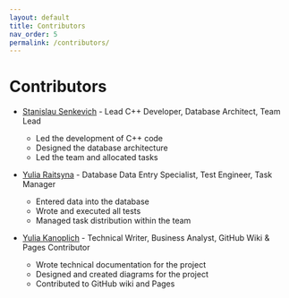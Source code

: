 ```yaml
---
layout: default
title: Contributors
nav_order: 5
permalink: /contributors/
---
```

# Contributors

* [Stanislau Senkevich](https://github.com/Stanislau-Senkevich) - Lead C++ Developer, Database Architect, Team Lead
   - Led the development of C++ code
   - Designed the database architecture
   - Led the team and allocated tasks

* [Yulia Raitsyna](https://github.com/yuliaraitsyna) - Database Data Entry Specialist, Test Engineer, Task Manager
   - Entered data into the database
   - Wrote and executed all tests
   - Managed task distribution within the team

* [Yulia Kanoplich](https://github.com/Juliet165) - Technical Writer, Business Analyst, GitHub Wiki & Pages Contributor
   - Wrote technical documentation for the project
   - Designed and created diagrams for the project
   - Contributed to GitHub wiki and Pages
